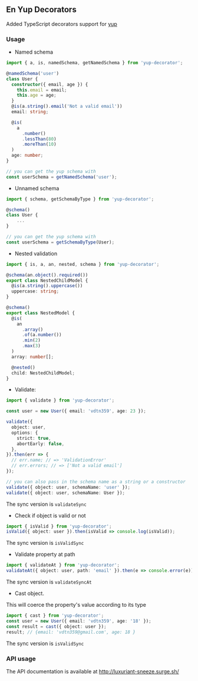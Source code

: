 ## En Yup Decorators

Added TypeScript decorators support for [yup](https://github.com/jquense/yup)

### Usage

- Named schema

```typescript
import { a, is, namedSchema, getNamedSchema } from 'yup-decorator';

@namedSchema('user')
class User {
  constructor({ email, age }) {
    this.email = email;
    this.age = age;
  }
  @is(a.string().email('Not a valid email'))
  email: string;

  @is(
    a
      .number()
      .lessThan(80)
      .moreThan(10)
  )
  age: number;
}

// you can get the yup schema with
const userSchema = getNamedSchema('user');
```

- Unnamed schema

```typescript
import { schema, getSchemaByType } from 'yup-decorator';

@schema()
class User {
	...
}

// you can get the yup schema with
const userSchema = getSchemaByType(User);
```

- Nested validation

```typescript
import { is, a, an, nested, schema } from 'yup-decorator';

@schema(an.object().required())
export class NestedChildModel {
  @is(a.string().uppercase())
  uppercase: string;
}

@schema()
export class NestedModel {
  @is(
    an
      .array()
      .of(a.number())
      .min(2)
      .max(3)
  )
  array: number[];

  @nested()
  child: NestedChildModel;
}
```

- Validate:

```typescript
import { validate } from 'yup-decorator';

const user = new User({ email: 'vdtn359', age: 23 });

validate({
  object: user,
  options: {
    strict: true,
    abortEarly: false,
  },
}).then(err => {
  // err.name; // => 'ValidationError'
  // err.errors; // => ['Not a valid email']
});

// you can also pass in the schema name as a string or a constructor
validate({ object: user, schemaName: 'user' });
validate({ object: user, schemaName: User });
```

The sync version is `validateSync`

- Check if object is valid or not

```typescript
import { isValid } from 'yup-decorator';
isValid({ object: user }).then(isValid => console.log(isValid));
```

The sync version is `isValidSync`

- Validate property at path

```typescript
import { validateAt } from 'yup-decorator';
validateAt({ object: user, path: 'email' }).then(e => console.error(e));
```

The sync version is `validateSyncAt`

- Cast object.

This will coerce the property's value according to its type

```typescript
import { cast } from 'yup-decorator';
const user = new User({ email: 'vdtn359', age: '18' });
const result = cast({ object: user });
result; // {email: 'vdtn359@gmail.com', age: 18 }
```

The sync version is `isValidSync`

### API usage

The API documentation is available at http://luxuriant-sneeze.surge.sh/
